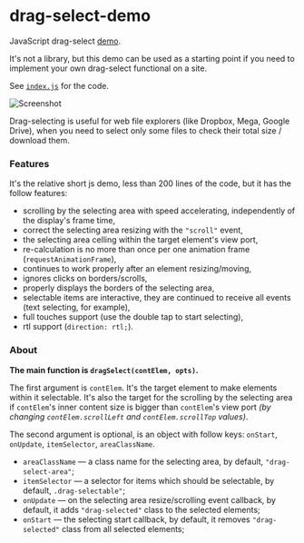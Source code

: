 # drag-select-demo

JavaScript drag-select [demo](https://alttiri.github.io/drag-select-demo/).

It's not a library, but this demo can be used as a starting point if you need to implement your own drag-select functional on a site.

See [`index.js`](https://github.com/AlttiRi/drag-select-demo/blob/master/index.js) for the code.

![Screenshot](https://user-images.githubusercontent.com/16310547/232238704-9b0659f1-d8f1-42d9-a1e5-63130a194145.png)

Drag-selecting is useful for web file explorers (like Dropbox, Mega, Google Drive),
when you need to select only some files to check their total size / download them.

### Features

It's the relative short js demo, less than 200 lines of the code, but it has the follow features:

- scrolling by the selecting area with speed accelerating, independently of the display's frame time,
- correct the selecting area resizing with the `"scroll"` event,
- the selecting area celling within the target element's view port,
- re-calculation is no more than once per one animation frame (`requestAnimationFrame`),
- continues to work properly after an element resizing/moving,
- ignores clicks on borders/scrolls,
- properly displays the borders of the selecting area,
- selectable items are interactive, they are continued to receive all events (text selecting, for example),
- full touches support (use the double tap to start selecting),
- rtl support (`direction: rtl;`).


### About

**The main function is `dragSelect(contElem, opts)`.**

The first argument is `contElem`.
It's the target element to make elements within it selectable.
It's also the target for the scrolling by the selecting area if `contElem`'s inner content size is bigger than
`contElem`'s view port _(by changing `contElem.scrollLeft` and `contElem.scrollTop` values)_.

The second argument is optional, is an object with follow keys: `onStart`, `onUpdate`, `itemSelector`, `areaClassName`.
- `areaClassName` — a class name for the selecting area, by default, `"drag-select-area"`;
- `itemSelector` — a selector for items which should be selectable, by default, `.drag-selectable"`;
- `onUpdate` — on the selecting area resize/scrolling event callback, by default, it adds `"drag-selected"` class to the selected elements;
- `onStart` — the selecting start callback, by default, it removes `"drag-selected"` class from all selected elements;

